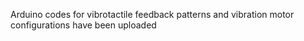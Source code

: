 Arduino codes for vibrotactile feedback patterns and vibration motor configurations have been uploaded
